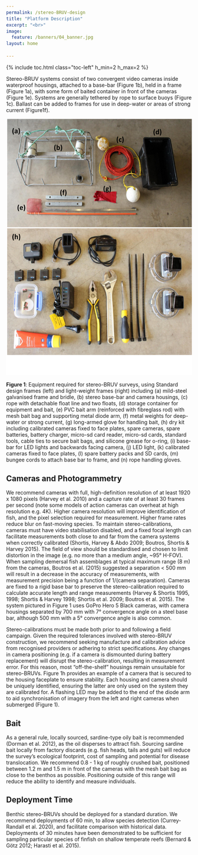 ```yaml
---
permalink: /stereo-BRUV-design
title: "Platform Description"
excerpt: "<br>"
image:
  feature: /banners/04_banner.jpg
layout: home

---
```

{% include toc.html class="toc-left" h_min=2 h_max=2 %}

Stereo-BRUV systems consist of two convergent video cameras inside waterproof housings, attached to a base-bar (Figure 1b), held in a frame (Figure 1a), with some form of baited container in front of the cameras (Figure 1e). Systems are generally tethered by rope to surface buoys (Figure 1c). Ballast can be added to frames for use in deep-water or areas of strong current (Figure1f). 


![alt_text](images/figures/Fig1.png "image_tooltip")


**Figure 1**:  Equipment required for stereo-BRUV surveys, using Standard design frames (left) and light-weight frames (right)  including (a) mild-steel galvanised frame and bridle, (b) stereo base-bar and camera housings, (c) rope with detachable float line and two floats, (d) storage container for equipment and bait, (e) PVC bait arm (reinforced with fibreglass rod) with mesh bait bag and supporting metal diode arm, (f) metal weights for deep-water or strong current, (g) long-armed glove for handling bait, (h) dry kit including calibrated cameras fixed to face plates, spare cameras, spare batteries, battery charger, micro-sd card reader, micro-sd cards, standard tools, cable ties to secure bait bags, and silicone grease for o-ring, (i) base-bar for LED lights and backwards facing camera, (j) LED light, (k) calibrated cameras fixed to face plates, (l) spare battery packs and SD cards, (m) bungee cords to attach base bar to frame, and (n) rope handling gloves.


## Cameras and Photogrammetry

We recommend cameras with full, high-definition resolution of at least 1920 x 1080 pixels (Harvey et al. 2010) and a capture rate of at least 30 frames per second (note some models of action cameras can overheat at high resolution e.g. 4K). Higher camera resolution will improve identification of fish, and the pixel selection required for measurement. Higher frame rates reduce blur on fast-moving species. To maintain stereo-calibrations, cameras must have video stabilisation disabled, and a fixed focal length can facilitate measurements both close to and far from the camera systems when correctly calibrated (Shortis, Harvey & Abdo 2009; Boutros, Shortis & Harvey 2015). The field of view should be standardised and chosen to limit distortion in the image (e.g. no more than a medium angle, ~95° H-FOV). When sampling demersal fish assemblages at typical maximum range (8 m) from the cameras, Boutros et al. (2015) suggested a separation &lt; 500 mm will result in a decrease in the accuracy of measurements, with measurement precision being a function of 1/(camera separation). Cameras are fixed to a rigid base bar to preserve the stereo-calibration required to calculate accurate length and range measurements (Harvey & Shortis 1995, 1998; Shortis & Harvey 1998; Shortis et al. 2009; Boutros et al. 2015). The system pictured in Figure 1 uses GoPro Hero 5 Black cameras, with camera housings separated by 700 mm with 7° convergence angle on a steel base bar, although 500 mm with a 5° convergence angle is also common. 

Stereo-calibrations must be made both prior to and following a field campaign.  Given the required tolerances involved with stereo-BRUV construction, we recommend seeking manufacture and calibration advice from recognised providers or adhering to strict specifications. Any changes in camera positioning (e.g. if a camera is dismounted during battery replacement) will disrupt the stereo-calibration, resulting in measurement error. For this reason, most “off-the-shelf” housings remain unsuitable for stereo-BRUVs. Figure 1h provides an example of a camera that is secured to the housing faceplate to ensure stability. Each housing and camera should be uniquely identified, ensuring the latter are only used on the system they are calibrated for. A flashing LED may be added to the end of the diode arm to aid synchronisation of imagery from the left and right cameras when submerged (Figure 1).


## Bait

As a general rule, locally sourced, sardine-type oily bait is recommended (Dorman et al. 2012), as the oil disperses to attract fish. Sourcing sardine bait locally from factory discards (e.g. fish heads, tails and guts) will reduce the survey’s ecological footprint, cost of sampling and potential for disease translocation. We recommend 0.8 - 1 kg of roughly crushed bait, positioned between 1.2 m and 1.5 m in front of the cameras with the mesh bait bag as close to the benthos as possible. Positioning outside of this range will reduce the ability to identify and measure individuals. 


## Deployment Time

Benthic stereo-BRUVs should be deployed for a standard duration. We recommend deployments of 60 min, to allow species detection (Currey-Randall et al. 2020), and facilitate comparison with historical data. Deployments of 30 minutes have been demonstrated to be sufficient for sampling particular species of finfish on shallow temperate reefs (Bernard & Götz 2012; Harasti et al. 2015).
